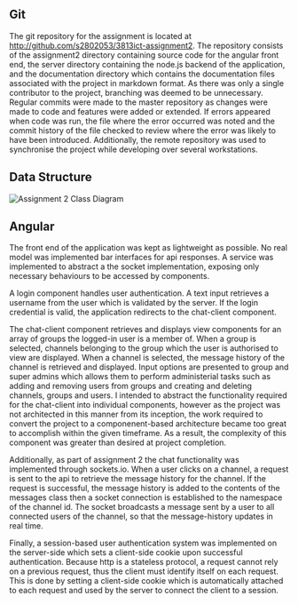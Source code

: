 ## Git
The git repository for the assignment is located at http://github.com/s2802053/3813ict-assignment2.
The repository consists of the assignment2 directory containing source code for the angular front end, the server directory containing the node.js backend of the application, and the documentation directory which contains the documentation files associated with the project in markdown format.
As there was only a single contributor to the project, branching was deemed to be unnecessary. Regular commits were made to the master repository as changes were made to code and features were added or extended. If errors appeared when code was run, the file where the error occurred was noted and the commit history of the file checked to review where the error was likely to have been introduced. Additionally, the remote repository was used to synchronise the project while developing over several workstations.

## Data Structure
![Assignment 2 Class Diagram](https://i.imgur.com/3Mv4OA9.png)

## Angular

The front end of the application was kept as lightweight as possible. No real model was implemented bar interfaces for api responses. A service was implemented to abstract a the socket implementation, exposing only necessary behaviours to be accessed by components. 

A login component handles user authentication. A text input retrieves a username from the user which is validated by the server. If the login credential is valid, the application redirects to the chat-client component.

The chat-client component retrieves and displays view components for an array of groups the logged-in user is a member of. When a group is selected, channels belonging to the group which the user is authorised to view are displayed. When a channel is selected, the message history of the channel is retrieved and displayed. Input options are presented to group and super admins which allows them to perform administerial tasks such as adding and removing users from groups and creating and deleting channels, groups and users. I intended to abstract the functionality required for the chat-client into individual components, however as the project was not architected in this manner from its inception, the work required to convert the project to a componenent-based architecture became too great to accomplish within the given timeframe. As a result, the complexity of this component was greater than desired at project completion. 

Additionally, as part of assignment 2 the chat functionality was implemented through sockets.io. When a user clicks on a channel, a request is sent to the api to retrieve the message history for the channel. If the request is successful, the message history is added to the contents of the messages class then a socket connection is established to the namespace of the channel id. The socket broadcasts a message sent by a user to all connected users of the channel, so that the message-history updates in real time. 

Finally, a session-based user authentication system was implemented on the server-side which sets a client-side cookie upon successful authentication. Because http is a stateless protocol, a request cannot rely on a previous request, thus the client must identify itself on each request. This is done by setting a client-side cookie which is automatically attached to each request and used by the server to connect the client to a session.
